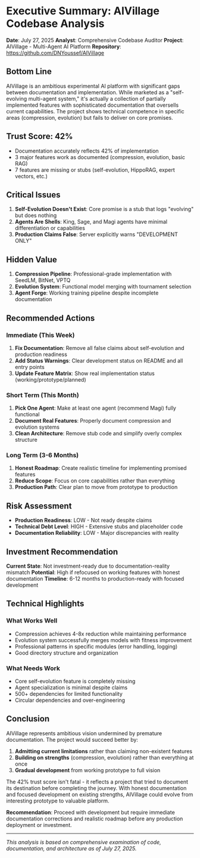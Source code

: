 # Executive Summary: AIVillage Codebase Analysis

**Date**: July 27, 2025
**Analyst**: Comprehensive Codebase Auditor
**Project**: AIVillage - Multi-Agent AI Platform
**Repository**: https://github.com/DNYoussef/AIVillage

## Bottom Line

AIVillage is an ambitious experimental AI platform with significant gaps between documentation and implementation. While marketed as a "self-evolving multi-agent system," it's actually a collection of partially implemented features with sophisticated documentation that oversells current capabilities. The project shows technical competence in specific areas (compression, evolution) but fails to deliver on core promises.

## Trust Score: 42%
- Documentation accurately reflects 42% of implementation
- 3 major features work as documented (compression, evolution, basic RAG)
- 7 features are missing or stubs (self-evolution, HippoRAG, expert vectors, etc.)

## Critical Issues

1. **Self-Evolution Doesn't Exist**: Core promise is a stub that logs "evolving" but does nothing
2. **Agents Are Shells**: King, Sage, and Magi agents have minimal differentiation or capabilities
3. **Production Claims False**: Server explicitly warns "DEVELOPMENT ONLY"

## Hidden Value

1. **Compression Pipeline**: Professional-grade implementation with SeedLM, BitNet, VPTQ
2. **Evolution System**: Functional model merging with tournament selection
3. **Agent Forge**: Working training pipeline despite incomplete documentation

## Recommended Actions

### Immediate (This Week)
1. **Fix Documentation**: Remove all false claims about self-evolution and production readiness
2. **Add Status Warnings**: Clear development status on README and all entry points
3. **Update Feature Matrix**: Show real implementation status (working/prototype/planned)

### Short Term (This Month)
1. **Pick One Agent**: Make at least one agent (recommend Magi) fully functional
2. **Document Real Features**: Properly document compression and evolution systems
3. **Clean Architecture**: Remove stub code and simplify overly complex structure

### Long Term (3-6 Months)
1. **Honest Roadmap**: Create realistic timeline for implementing promised features
2. **Reduce Scope**: Focus on core capabilities rather than everything
3. **Production Path**: Clear plan to move from prototype to production

## Risk Assessment

- **Production Readiness**: LOW - Not ready despite claims
- **Technical Debt Level**: HIGH - Extensive stubs and placeholder code
- **Documentation Reliability**: LOW - Major discrepancies with reality

## Investment Recommendation

**Current State**: Not investment-ready due to documentation-reality mismatch
**Potential**: High if refocused on working features with honest documentation
**Timeline**: 6-12 months to production-ready with focused development

## Technical Highlights

### What Works Well
- Compression achieves 4-8x reduction while maintaining performance
- Evolution system successfully merges models with fitness improvement
- Professional patterns in specific modules (error handling, logging)
- Good directory structure and organization

### What Needs Work
- Core self-evolution feature is completely missing
- Agent specialization is minimal despite claims
- 500+ dependencies for limited functionality
- Circular dependencies and over-engineering

## Conclusion

AIVillage represents ambitious vision undermined by premature documentation. The project would succeed better by:

1. **Admitting current limitations** rather than claiming non-existent features
2. **Building on strengths** (compression, evolution) rather than everything at once
3. **Gradual development** from working prototype to full vision

The 42% trust score isn't fatal - it reflects a project that tried to document its destination before completing the journey. With honest documentation and focused development on existing strengths, AIVillage could evolve from interesting prototype to valuable platform.

**Recommendation**: Proceed with development but require immediate documentation corrections and realistic roadmap before any production deployment or investment.

---

*This analysis is based on comprehensive examination of code, documentation, and architecture as of July 27, 2025.*
